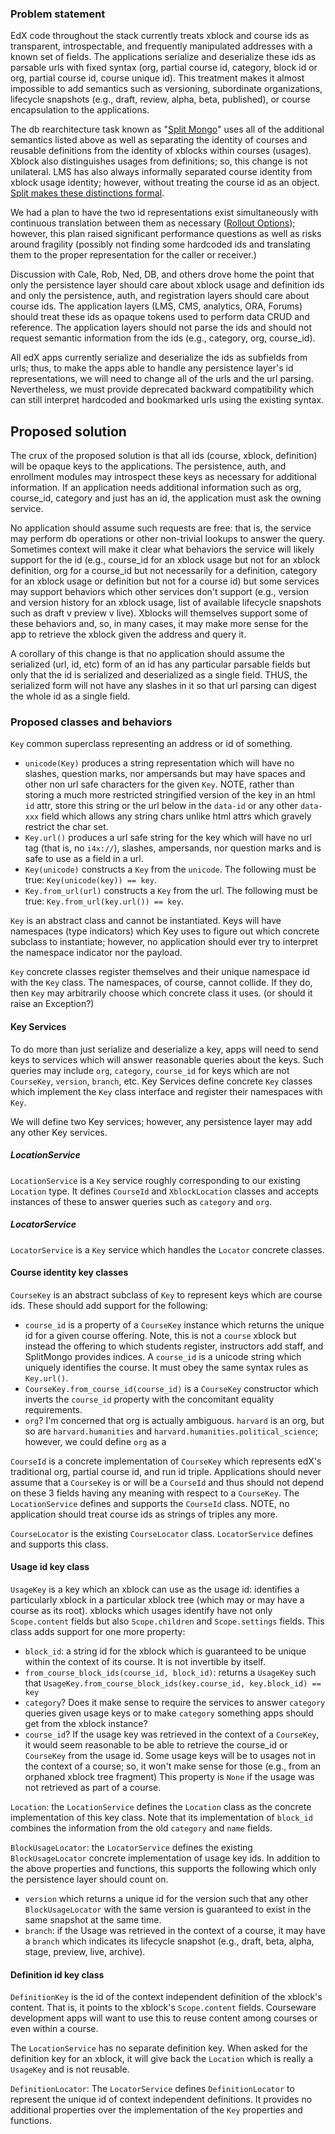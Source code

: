 ### Problem statement

EdX code throughout the stack currently treats xblock and course ids as transparent, introspectable, and frequently manipulated addresses with a known set of fields. The applications serialize and deserialize these ids as parsable urls with fixed syntax (org, partial course id, category, block id or org, partial course id, course unique id). This treatment makes it almost impossible to add semantics such as versioning, subordinate organizations, lifecycle snapshots (e.g., draft, review, alpha, beta, published), or course encapsulation to the applications.

The db rearchitecture task known as "[Split Mongo](https://github.com/edx/edx-platform/wiki/Split:-the-versioning,-structure-saving-DAO)" uses all of the additional semantics listed above as well as separating the identity of courses and reusable definitions from the identity of xblocks within courses (usages). Xblock also distinguishes usages from definitions; so, this change is not unilateral. LMS has also always informally separated course identity from xblock usage identity; however, without treating the course id as an object. [Split makes these distinctions formal](https://github.com/edx/edx-platform/wiki/Locators-and-older-Locations).

We had a plan to have the two id representations exist simultaneously with continuous translation between them as necessary ([Rollout Options](https://github.com/edx/edx-platform/wiki/Split-mongo-architecture-and-rollout-options)); however, this plan raised significant performance questions as well as risks around fragility (possibly not finding some hardcoded ids and translating them to the proper representation for the caller or receiver.)

Discussion with Cale, Rob, Ned, DB, and others drove home the point that only the persistence layer should care about xblock usage and definition ids and only the persistence, auth, and registration layers should care about course ids. The application layers (LMS, CMS, analytics, ORA, Forums) should treat these ids as opaque tokens used to perform data CRUD and reference. The application layers should not parse the ids and should not request semantic information from the ids (e.g., category, org, course_id).

All edX apps currently serialize and deserialize the ids as subfields from urls; thus, to make the apps able to handle any persistence layer's id representations, we will need to change all of the urls and the url parsing. Nevertheless, we must provide deprecated backward compatibility which can still interpret hardcoded and bookmarked urls using the existing syntax.

## Proposed solution

The crux of the proposed solution is that all ids (course, xblock, definition) will be opaque keys to the applications. The persistence, auth, and enrollment modules may introspect these keys as necessary for additional information. If an application needs additional information such as org, course_id, category and just has an id, the application must ask the owning service. 

No application should assume such requests are free: that is, the service may perform db operations or other non-trivial lookups to answer the query. Sometimes context will make it clear what behaviors the service will likely support for the id (e.g., course_id for an xblock usage but not for an xblock definition, org for a course_id but not necessarily for a definition, category for an xblock usage or definition but not for a course id) but some services may support behaviors which other services don't support (e.g., version and version history for an xblock usage, list of available lifecycle snapshots such as draft v preview v live). Xblocks will themselves support some of these behaviors and, so, in many cases, it may make more sense for the app to retrieve the xblock given the address and query it.

A corollary of this change is that no application should assume the serialized (url, id, etc) form of an id has any particular parsable fields but only that the id is serialized and deserialized as a single field. THUS, the serialized form will not have any slashes in it so that url parsing can digest the whole id as a single field.

### Proposed classes and behaviors

`Key` common superclass representing an address or id of something.
* `unicode(Key)` produces a string representation which will have no slashes, question marks, nor ampersands but may have spaces and other non url safe characters for the given `Key`. NOTE, rather than storing a much more restricted stringified version of the key in an html `id` attr, store this string or the url below in the `data-id` or any other `data-xxx` field which allows any string chars unlike html attrs which gravely restrict the char set.
* `Key.url()` produces a url safe string for the key which will have no url tag (that is, no `i4x://`), slashes, ampersands, nor question marks and is safe to use as a field in a url.
* `Key(unicode)` constructs a `Key` from the `unicode`. The following must be true: `Key(unicode(key)) == key`.
* `Key.from_url(url)` constructs a `Key` from the url. The following must be true: `Key.from_url(key.url()) == key`.

`Key` is an abstract class and cannot be instantiated. Keys will have namespaces (type indicators) which Key uses to figure out which concrete subclass to instantiate; however, no application should ever try to interpret the namespace indicator nor the payload.

`Key` concrete classes register themselves and their unique namespace id with the `Key` class. The namespaces, of course, cannot collide. If they do, then `Key` may arbitrarily choose which concrete class it uses. (or should it raise an Exception?)

#### Key Services

To do more than just serialize and deserialize a key, apps will need to send keys to services which will answer reasonable queries about the keys. Such queries may include `org`, `category`, `course_id` for keys which are not `CourseKey`, `version`, `branch`, etc. Key Services define concrete `Key` classes which implement the `Key` class interface and register their namespaces with `Key`.

We will define two Key services; however, any persistence layer may add any other Key services.

##### LocationService

`LocationService` is a `Key` service roughly corresponding to our existing `Location` type. It defines `CourseId` and `XblockLocation` classes and accepts instances of these to answer queries such as `category` and `org`.

##### LocatorService

`LocatorService` is a `Key` service which handles the `Locator` concrete classes.

#### Course identity key classes

`CourseKey` is an abstract subclass of `Key` to represent keys which are course ids. These should add support for the following:
* `course_id` is a property of a `CourseKey` instance which returns the unique id for a given course offering. Note, this is not a `course` xblock but instead the offering to which students register, instructors add staff, and SplitMongo provides indices. A `course_id` is a unicode string which uniquely identifies the course. It must obey the same syntax rules as `Key.url()`.
* `CourseKey.from_course_id(course_id)` is a `CourseKey` constructor which inverts the `course_id` property with the concomitant equality requirements.
* `org`? I'm concerned that org is actually ambiguous. `harvard` is an org, but so are `harvard.humanities` and `harvard.humanities.political_science`; however, we could define `org` as a 

`CourseId` is a concrete implementation of `CourseKey` which represents edX's traditional org, partial course id, and run id triple. Applications should never assume that a `CourseKey` is or will be a `CourseId` and thus should not depend on these 3 fields having any meaning with respect to a `CourseKey`. The `LocationService` defines and supports the `CourseId` class. NOTE, no application should treat course ids as strings of triples any more.

`CourseLocator` is the existing `CourseLocator` class. `LocatorService` defines and supports this class.

#### Usage id key class

`UsageKey` is a key which an xblock can use as the usage id: identifies a particularly xblock in a particular xblock tree (which may or may have a course as its root). xblocks which usages identify have not only `Scope.content` fields but also `Scope.children` and `Scope.settings` fields. This class adds support for one more property:
* `block_id`: a string id for the xblock which is guaranteed to be unique within the context of its course. It is not invertible by itself.
* `from_course_block_ids(course_id, block_id)`: returns a `UsageKey` such that `UsageKey.from_course_block_ids(key.course_id, key.block_id) == key`
* `category`? Does it make sense to require the services to answer `category` queries given usage keys or to make `category` something apps should get from the xblock instance?
* `course_id`? If the usage key was retrieved in the context of a `CourseKey`, it would seem reasonable to be able to retrieve the course_id or `CourseKey` from the usage id. Some usage keys will be to usages not in the context of a course; so, it won't make sense for those (e.g., from an orphaned xblock tree fragment) This property is `None` if the usage was not retrieved as part of a course.

`Location`: the `LocationService` defines the `Location` class as the concrete implementation of this key class. Note that its implementation of `block_id` combines the information from the old `category` and `name` fields. 

`BlockUsageLocator`: the `LocatorService` defines the existing `BlockUsageLocator` concrete implementation of usage key ids. In addition to the above properties and functions, this supports the following which only the persistence layer should count on.
* `version` which returns a unique id for the version such that any other `BlockUsageLocator` with the same version is guaranteed to exist in the same snapshot at the same time.
* `branch`: if the Usage was retrieved in the context of a course, it may have a `branch` which indicates its lifecycle snapshot (e.g., draft, beta, alpha, stage, preview, live, archive).

#### Definition id key class

`DefinitionKey` is the id of the context independent definition of the xblock's content. That is, it points to the xblock's `Scope.content` fields. Courseware development apps will want to use this to reuse content among courses or even within a course.

The `LocationService` has no separate definition key. When asked for the definition key for an xblock, it will give back the `Location` which is really a `UsageKey` and is not reusable.

`DefinitionLocator`: The `LocatorService` defines `DefinitionLocator` to represent the unique id of context independent definitions. It provides no additional properties over the implementation of the `Key` properties and functions.
